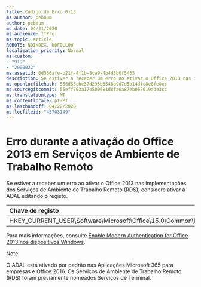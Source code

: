 ```yaml
---
title: Código de Erro 0x15
ms.author: pebaum
author: pebaum
ms.date: 04/21/2020
ms.audience: ITPro
ms.topic: article
ROBOTS: NOINDEX, NOFOLLOW
localization_priority: Normal
ms.custom:
- "919"
- "2000022"
ms.assetid: 0d566afe-b21f-4f1b-8ca9-4b4d3b0f5435
description: Se estiver a receber um erro ao ativar o Office 2013 nas implementações dos Serviços de Ambiente de Trabalho Remoto (RDS), considere ativar a ADAL editando o registo.
ms.openlocfilehash: 566d63cbe37d295b3546b9d7d5b14dfc8e8fe0ec
ms.sourcegitcommit: 55eff703a17e500681d8fa6a87eb067019ade3cc
ms.translationtype: MT
ms.contentlocale: pt-PT
ms.lasthandoff: 04/22/2020
ms.locfileid: "43703149"
---
```

# <a name="error-while-activation-office-2013-on-remote-desktop-services"></a>Erro durante a ativação do Office 2013 em Serviços de Ambiente de Trabalho Remoto

Se estiver a receber um erro ao ativar o Office 2013 nas implementações dos Serviços de Ambiente de Trabalho Remoto (RDS), considere ativar a ADAL editando o registo.
  
|**Chave de registo**|**Tipo**|**Valor**|
|:-----|:-----|:-----|
|HKEY_CURRENT_USER\Software\Microsoft\Office\15.0\Common\Identity\enableaDAL  <br/> |REG_DWORD  <br/> |1  <br/> |

Para mais informações, consulte [Enable Modern Authentication for Office 2013 nos dispositivos Windows](https://docs.microsoft.com/office365/admin/security-and-compliance/enable-modern-authentication).
  
> [!NOTE]
>  O ADAL está ativado por padrão nas Aplicações Microsoft 365 para empresas e Office 2016. Os Serviços de Ambiente de Trabalho Remoto (RDS) foram previamente nomeados Serviços de Terminal.
  